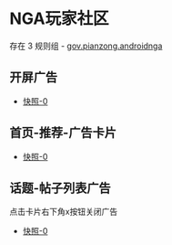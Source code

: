 # NGA玩家社区

存在 3 规则组 - [gov.pianzong.androidnga](/src/apps/gov.pianzong.androidnga.ts)

## 开屏广告

- [快照-0](https://gkd-kit.gitee.io/import/12476484)

## 首页-推荐-广告卡片

- [快照-0](https://gkd-kit.gitee.io/import/12482727)

## 话题-帖子列表广告

点击卡片右下角x按钮关闭广告

- [快照-0](https://gkd-kit.gitee.io/import/12655805)
